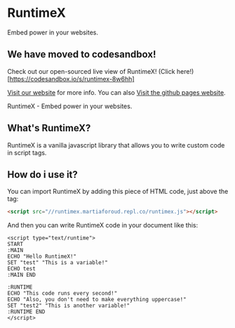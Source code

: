 # RuntimeX
Embed power in your websites.

## We have moved to codesandbox!
Check out our open-sourced live view of RuntimeX!
(Click here!)[https://codesandbox.io/s/runtimex-8w6hh]

[Visit our website](https://8w6hh.csb.app/) for more info. You can also [Visit the github pages website](https://minecraftpublisher.github.io/RuntimeX/).

RuntimeX - Embed power in your websites.

## What's RuntimeX?
RuntimeX is a vanilla javascript library that allows you to write custom code in script tags.
## How do i use it?
You can import RuntimeX by adding this piece of HTML code, just above the </body> tag:

```HTML
<script src="//runtimex.martiaforoud.repl.co/runtimex.js"></script>
```

And then you can write RuntimeX code in your document like this:

```BASIC
<script type="text/runtime">
START
:MAIN
ECHO "Hello RuntimeX!"
SET "test" "This is a variable!"
ECHO test
:MAIN END

:RUNTIME
ECHO "This code runs every second!"
ECHO "Also, you don't need to make everything uppercase!"
SET "test2" "This is another variable!"
:RUNTIME END
</script>
```
